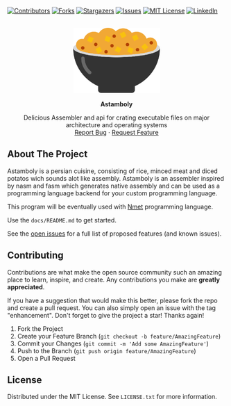 <a name="readme-top"></a>

[![Contributors][contributors-shield]][contributors-url]
[![Forks][forks-shield]][forks-url]
[![Stargazers][stars-shield]][stars-url]
[![Issues][issues-shield]][issues-url]
[![MIT License][license-shield]][license-url]
[![LinkedIn][linkedin-shield]][linkedin-url]

<!-- PROJECT LOGO -->
<br />
<div align="center">
  <a href="https://github.com/mahanfr/">
    <img src="assets/Astamboly.png" alt="Astamboly - Delicious Assembler" height="150">
  </a>
  
  **Astamboly**
  
  <p align="center">
    Delicious Assembler and api for crating executable files on major architecture and operating systems
    <br />
    <a href="https://github.com/mahanfr/Astamboly/issues">Report Bug</a>
    ·
    <a href="https://github.com/mahanfr/Astamboly/issues">Request Feature</a>
  </p>
</div>

## About The Project

Astamboly is a persian cuisine, consisting of rice, minced meat and diced potatos wich sounds alot like assembly. Astamboly is an assembler inspired by nasm and fasm which generates native assembly
and can be used as a programming language backend for your custom programming language.

This program will be eventually used with [Nmet](https://github.com/mahanfr/nmet) programming language.

Use the `docs/README.md` to get started.

See the [open issues](https://github.com/mahanfr/Astamboly/issues) for a full list of proposed features (and known issues).


## Contributing

Contributions are what make the open source community such an amazing place to learn, inspire, and create. Any contributions you make are **greatly appreciated**.

If you have a suggestion that would make this better, please fork the repo and create a pull request. You can also simply open an issue with the tag "enhancement".
Don't forget to give the project a star! Thanks again!

1. Fork the Project
2. Create your Feature Branch (`git checkout -b feature/AmazingFeature`)
3. Commit your Changes (`git commit -m 'Add some AmazingFeature'`)
4. Push to the Branch (`git push origin feature/AmazingFeature`)
5. Open a Pull Request

## License

Distributed under the MIT License. See `LICENSE.txt` for more information.


[contributors-shield]: https://img.shields.io/github/contributors/mahanfr/Astamboly.svg?style=for-the-badge
[contributors-url]: https://github.com/mahanfr/Astamboly/graphs/contributors
[forks-shield]: https://img.shields.io/github/forks/mahanfr/Astamboly.svg?style=for-the-badge
[forks-url]: https://github.com/mahanfr/Astamboly/network/members
[stars-shield]: https://img.shields.io/github/stars/mahanfr/Astamboly.svg?style=for-the-badge
[stars-url]: https://github.com/mahanfr/Astamboly/stargazers
[issues-shield]: https://img.shields.io/github/issues/mahanfr/Astamboly.svg?style=for-the-badge
[issues-url]: https://github.com/mahanfr/Astamboly/issues
[license-shield]: https://img.shields.io/github/license/mahanfr/Astamboly.svg?style=for-the-badge
[license-url]: https://github.com/mahanfr/Astamboly/blob/master/LICENSE.txt
[linkedin-shield]: https://img.shields.io/badge/-LinkedIn-black.svg?style=for-the-badge&logo=linkedin&colorB=555
[linkedin-url]: https://linkedin.com/in/mahanfarzaneh
[product-screenshot]: assets/Astamboly.png
